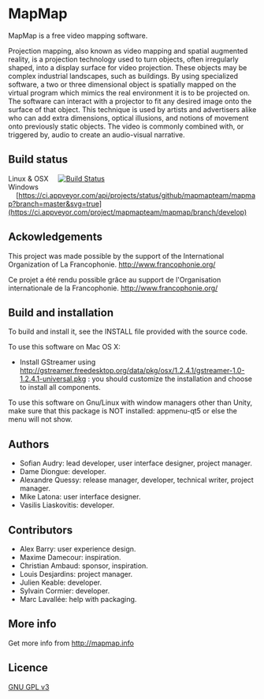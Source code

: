 MapMap
====== 
MapMap is a free video mapping software.

Projection mapping, also known as video mapping and spatial augmented
reality, is a projection technology used to turn objects, often
irregularly shaped, into a display surface for video projection.
These objects may be complex industrial landscapes, such as buildings.
By using specialized software, a two or three dimensional object is
spatially mapped on the virtual program which mimics the real
environment it is to be projected on. The software can interact with a
projector to fit any desired image onto the surface of that object.
This technique is used by artists and advertisers alike who can add
extra dimensions, optical illusions, and notions of movement onto
previously static objects. The video is commonly combined with, or
triggered by, audio to create an audio-visual narrative.


Build status
---------------
Linux & OSX &nbsp;&nbsp;&nbsp;&nbsp;[![Build Status](https://travis-ci.org/mapmapteam/mapmap.svg?branch=develop)](https://travis-ci.org/mapmapteam/mapmap)       
Windows &nbsp;&nbsp;&nbsp;&nbsp;[https://ci.appveyor.com/api/projects/status/github/mapmapteam/mapmap?branch=master&svg=true](https://ci.appveyor.com/project/mapmapteam/mapmap/branch/develop)

Ackowledgements
---------------
This project was made possible by the support of the International
Organization of La Francophonie.
http://www.francophonie.org/

Ce projet a été rendu possible grâce au support de l'Organisation
internationale de la Francophonie.
http://www.francophonie.org/

Build and installation
----------------------
To build and install it, see the INSTALL file provided with the source code.

To use this software on Mac OS X:
* Install GStreamer using http://gstreamer.freedesktop.org/data/pkg/osx/1.2.4.1/gstreamer-1.0-1.2.4.1-universal.pkg : you should customize the installation and choose to install all components.

To use this software on Gnu/Linux with window managers other than Unity, 
make sure that this package is NOT installed: appmenu-qt5
or else the menu will not show.

Authors
-------
* Sofian Audry: lead developer, user interface designer, project manager.
* Dame Diongue: developer.
* Alexandre Quessy: release manager, developer, technical writer, project manager.
* Mike Latona: user interface designer.
* Vasilis Liaskovitis: developer.

Contributors
------------
* Alex Barry: user experience design.
* Maxime Damecour: inspiration.
* Christian Ambaud: sponsor, inspiration.
* Louis Desjardins: project manager.
* Julien Keable: developer.
* Sylvain Cormier: developer.
* Marc Lavallée: help with packaging.

More info
---------
Get more info from http://mapmap.info

Licence
---------
[GNU GPL v3](https://github.com/mapmapteam/mapmap/blob/develop/LICENSE)
